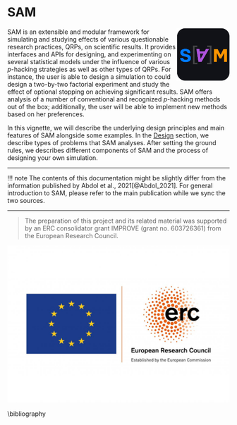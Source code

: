 # SAM

<img src="img/logo.png" width="120" align="right"/>

SAM is an extensible and modular framework for simulating and studying effects of various questionable research practices, QRPs, on scientific results. It provides interfaces and APIs for designing, and experimenting on several statistical models under the influence of various *p*-hacking strategies as well as other types of QRPs. For instance, the user is able to design a simulation to could design a two-by-two factorial experiment and study the effect of optional stopping on achieving significant results. SAM offers analysis of a number of conventional and recognized *p*-hacking methods out of the box; additionally, the user will be able to implement new methods based on her preferences.

In this vignette, we will describe the underlying design principles and main features of SAM alongside some examples. In the [Design](design.md) section, we describe types of problems that SAM analyses. After setting the ground rules, we describes different components of SAM and the process of designing your own simulation.

- - - 

!!! note
	The contents of this documentation might be slightly differ from the information published by Abdol et al., 2021[@Abdol_2021]. For general introduction to SAM, please refer to the main publication while we sync the two sources.

- - - 

> The preparation of this project and its related material was supported by an ERC consolidator grant IMPROVE (grant no. 603726361) from the European Research Council.

<picture>
  <source 
      srcset="img/LOGO_ERC-FLAG_EU_Dark.jpg" 
      media="(prefers-color-scheme: dark)">
  <img src="img/LOGO_ERC-FLAG_EU_Light.jpg"/>
</picture>


\bibliography
